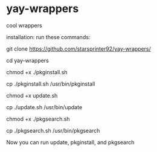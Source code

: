 # yay-wrappers
cool wrappers

installation: run these commands: 

git clone https://github.com/starsprinter92/yay-wrappers/

cd yay-wrappers

chmod +x ./pkginstall.sh

cp ./pkginstall.sh /usr/bin/pkginstall

chmod +x update.sh

cp ./update.sh /usr/bin/update

chmod +x ./pkgsearch.sh

cp ./pkgsearch.sh /usr/bin/pkgsearch

Now you can run update, pkginstall, and pkgsearch
